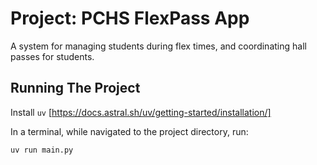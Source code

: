 # Project: PCHS FlexPass App

A system for managing students during flex times, and coordinating hall passes for students.

## Running The Project
Install `uv` [https://docs.astral.sh/uv/getting-started/installation/]

In a terminal, while navigated to the project directory, run:
```sh
uv run main.py
```
